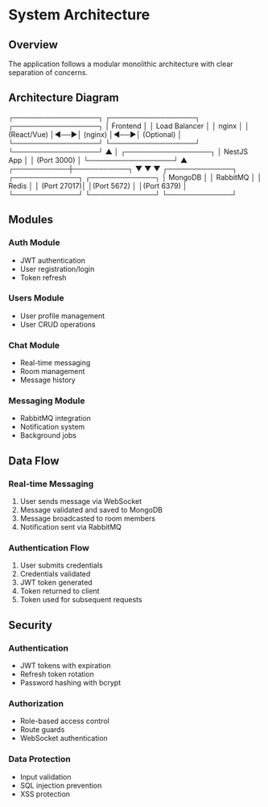 # System Architecture

## Overview

The application follows a modular monolithic architecture with clear separation of concerns.

## Architecture Diagram


┌─────────────────┐ ┌─────────────────┐ ┌─────────────────┐
│ Frontend │ │ Load Balancer │ │ nginx │
│ (React/Vue) │◄──►│ (nginx) │◄──►│ (Optional) │
└─────────────────┘ └─────────────────┘ └─────────────────┘
▲
│
┌─────────────────┐
│ NestJS App │
│ (Port 3000) │
└─────────────────┘
▲
┌───────────┼───────────┐
▼ ▼ ▼
┌─────────────┐ ┌─────────────┐ ┌─────────────┐
│ MongoDB │ │ RabbitMQ │ │ Redis │
│ (Port 27017)│ │(Port 5672) │ │(Port 6379) │
└─────────────┘ └─────────────┘ └─────────────┘


## Modules

### Auth Module

- JWT authentication
- User registration/login
- Token refresh

### Users Module

- User profile management
- User CRUD operations

### Chat Module

- Real-time messaging
- Room management
- Message history

### Messaging Module

- RabbitMQ integration
- Notification system
- Background jobs

## Data Flow

### Real-time Messaging

1. User sends message via WebSocket
2. Message validated and saved to MongoDB
3. Message broadcasted to room members
4. Notification sent via RabbitMQ

### Authentication Flow

1. User submits credentials
2. Credentials validated
3. JWT token generated
4. Token returned to client
5. Token used for subsequent requests

## Security

### Authentication

- JWT tokens with expiration
- Refresh token rotation
- Password hashing with bcrypt

### Authorization

- Role-based access control
- Route guards
- WebSocket authentication

### Data Protection

- Input validation
- SQL injection prevention
- XSS protection
